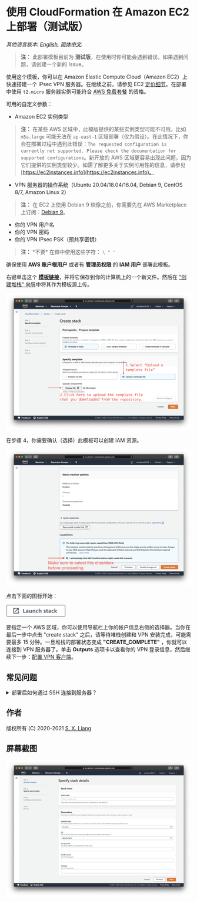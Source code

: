 # 使用 CloudFormation 在 Amazon EC2 上部署（测试版）

*其他语言版本: [English](README.md), [简体中文](README-zh.md).*

> **注：** 此部署模板目前为 **测试版**，在使用时你可能会遇到错误。如果遇到问题，请创建一个新的 Issue。

使用这个模板，你可以在 Amazon Elastic Compute Cloud（Amazon EC2）上快速搭建一个 IPsec VPN 服务器。在继续之前，请参见 EC2 [定价细节](https://aws.amazon.com/cn/ec2/pricing/on-demand/)。在部署中使用 `t2.micro` 服务器实例可能符合 [AWS 免费套餐](https://aws.amazon.com/cn/free/) 的资格。

可用的自定义参数：

- Amazon EC2 实例类型
> **注：** 在某些 AWS 区域中，此模版提供的某些实例类型可能不可用。比如 `m5a.large` 可能无法在 `ap-east-1` 区域部署（仅为假设）。在此情况下，你会在部署过程中遇到此错误：`The requested configuration is currently not supported. Please check the documentation for supported configurations`。新开放的 AWS 区域更容易出现此问题，因为它们提供的实例类型较少。如需了解更多关于实例可用性的信息，请参见 [https://ec2instances.info](https://ec2instances.info)。
- VPN 服务器的操作系统（Ubuntu 20.04/18.04/16.04, Debian 9, CentOS 8/7, Amazon Linux 2）
> **注：** 在 EC2 上使用 Debian 9 映像之前，你需要先在 AWS Marketplace 上订阅：[Debian 9](https://aws.amazon.com/marketplace/pp/B073HW9SP3)。
- 你的 VPN 用户名
- 你的 VPN 密码
- 你的 VPN IPsec PSK（预共享密钥）

> **注：** \*不要\* 在值中使用这些字符： `\ " '`

确保使用 **AWS 账户根用户** 或者有 **管理员权限** 的 **IAM 用户** 部署此模板。

右键单击这个 [**模板链接**](https://raw.githubusercontent.com/hwdsl2/setup-ipsec-vpn/master/aws/cloudformation-template-ipsec)，并将它保存到你的计算机上的一个新文件。然后在 ["创建堆栈" 向导](https://console.aws.amazon.com/cloudformation/home#/stacks/new)中将其作为模板源上传。

![上传模板](upload-the-template.png)

在步骤 4，你需要确认（选择）此模板可以创建 IAM 资源。

![确认 IAM](confirm-iam.png)

点击下面的图标开始：

<a href="https://console.aws.amazon.com/cloudformation/home#/stacks/new" target="_blank"><img src="cloudformation-launch-stack-button.png" alt="Launch stack" height="34px"></a>

要指定一个 AWS 区域，你可以使用导航栏上你的帐户信息右侧的选择器。当你在最后一步中点击 "create stack" 之后，请等待堆栈创建和 VPN 安装完成，可能需要最多 15 分钟。一旦堆栈的部署状态变成 **"CREATE_COMPLETE"** ，你就可以连接到 VPN 服务器了。单击 **Outputs** 选项卡以查看你的 VPN 登录信息，然后继续下一步：[配置 VPN 客户端](../README-zh.md#下一步)。

## 常见问题

<details>
<summary>
部署后如何通过 SSH 连接到服务器？
</summary>

你需要你的 Amazon EC2 实例的用户名和私钥，才能通过 SSH 登录到该实例。

EC2 上的每个 Linux 服务器发行版本都有它自己的默认登录用户名。新实例默认禁用密码登录，必须使用私钥或 “密钥对” 登录。

默认用户名列表：
> **参考链接：** [https://docs.aws.amazon.com/zh_cn/AWSEC2/latest/UserGuide/connection-prereqs.html#connection-prereqs-private-key](https://docs.aws.amazon.com/zh_cn/AWSEC2/latest/UserGuide/connection-prereqs.html#connection-prereqs-private-key)

| 发行版本 | 默认登录用户名 |
| --- | --- |
| Ubuntu (`Ubuntu *.04`) |  `ubuntu` |
| Debian (`Debian 9`) | `admin` |
| CentOS (`CenOS 7/8`) | `centos` |
| Amazon Linux 2 | `ec2-user` |

此模板在部署期间为你生成一个密钥对，并且在成功创建堆栈后，其中的私钥将在 **Outputs** 选项卡下以文本形式提供。

如果要通过 SSH 访问 VPN 服务器，则需要将 **Outputs** 选项卡中的私钥保存到你的计算机上的一个新文件。

> **注：** 在保存到你的计算机之前，你可能需要修改私钥的格式，比如用换行符替换所有的空格。在保存后，需要为该私钥文件设置[适当的权限](https://docs.aws.amazon.com/zh_cn/AWSEC2/latest/UserGuide/connection-prereqs.html#connection-prereqs-private-key)才能使用。

![显示密钥](show-key.png)

要为私钥文件设置适当的权限，请在该文件所在的目录下运行以下命令：
```bash
sudo chmod 400 key-file.pem
```

使用 SSH 登录到 EC2 实例的示例命令：
```bash
$ ssh -i path/to/your/key-file.pem instance-username@instance-ip-address
```
</details>

## 作者

版权所有 (C) 2020-2021 [S. X. Liang](https://github.com/scottpedia)

## 屏幕截图

![指定参数](specify-parameters.png)
